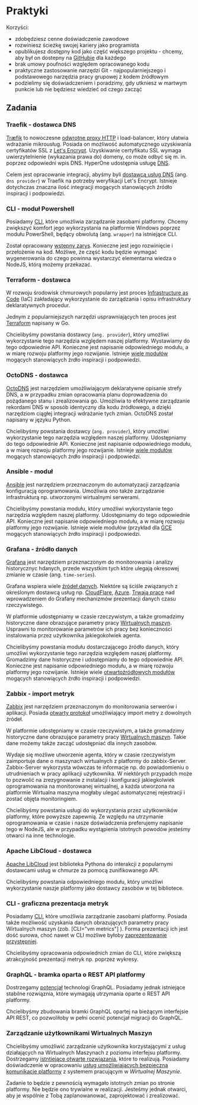 # Praktyki

Korzyści:

* zdobędziesz cenne doświadczenie zawodowe
* rozwiniesz ścieżkę swojej kariery jako programista
* opublikujesz dostępny kod jako część większego projektu - chcemy, aby był on dostepny na [GitHubie](http://github.com/) dla każdego
* brak umowy poufności względem opracowanego kodu
* praktyczne zastosowanie narzędzi Git - najpopularniejszego i podstawowego narzędzia pracy grupowej z kodem źródłowym
* podzielimy się doświadczeniem i poradzimy, gdy utkniesz w martwym punkcie lub nie będziesz wiedzieć od czego zacząć

## Zadania

### Traefik - dostawca DNS <Badge text="Go"/>

[Træfik](https://docs.traefik.io/) to nowoczesne [odwrotne proxy HTTP](https://en.wikipedia.org/wiki/Reverse_proxy) i load-balancer, który ułatwia wdrażanie mikrousług. Posiada on możliwość automatycznego uzyskiwania certyfikatów SSL z [Let's Encrypt](https://letsencrypt.org/). Uzyskiwanie certyfikatu SSL wymaga uwierzytelnienie (wykazania prawa do) domeny, co może odbyć się m. in. poprzez odpowiedni wpis DNS. HyperOne udostępnia usługę [DNS](/resource/networking/dns.md).

Celem jest opracowanie integracji, abyśmy byli [dostawcą  usług DNS](https://docs.traefik.io/configuration/acme/#provider) (ang. ```dns provider```) w Traefik na potrzeby weryfikacji Let's Encrypt. Istnieje dotychczas znaczna ilość integracji mogących stanowiących źródło inspiracji i podpowiedzi.

### CLI - moduł Powershell <Badge text="Powershell"/>  <Badge text="NodeJS"/>

Posiadamy [CLI](/h1-cli/), które umożliwia zarządzanie zasobami platformy. Chcemy zwiększyć komfort jego wykorzystania na platformie Windows poprzez modułu PowerShell, będący obwolutą (ang. ```wrapper```) na istniejące CLI.

Został opracowany [wstępny zarys](https://github.com/hyperonecom/h1-cli/issues/73). Konieczne jest jego rozwinięcie i przełożenie na kod. Możliwe, że część kodu będzie wymagać wygenerowania do czego powinna wystarczyć elementarna wiedza o NodeJS, którą możemy przekazać.

### Terraform - dostawca <Badge text="Go"/>

W rozwoju środowisk chmurowych popularny jest proces [Infrastructure as Code](https://en.wikipedia.org/wiki/Infrastructure_as_Code) (IaC) zakładający wykorzystanie do zarządzania i opisu infrastruktury deklaratywnych procedur.

Jednym z popularniejszych narzędzi usprawniających ten proces jest [Terraform](https://www.terraform.io/intro/index.html) napisany w Go. 

Chcielibyśmy powstania dostawcy (```ang. provider```), który umożliwi wykorzystanie tego narzędzia względem naszej platformy. Wystawiamy do tego odpowiednie API. Konieczne jest napisanie odpowiedniego modułu, a w miarę rozwoju platformy jego rozwijanie. Istnieje [wiele modułów](https://github.com/terraform-providers) mogących stanowiących źrdło inspiracji i podpowiedzi.

### OctoDNS - dostawca <Badge text="Python"/>

[OctoDNS](https://github.com/github/octodns) jest narzędziem umożliwiającym deklaratywne opisanie strefy DNS, a w przypadku zmian opracowania planu doprowadzenia do pożądanego stanu i zrealizowania go. Umożliwia to efektywne zarządzanie rekordami DNS w sposób identyczny dla kodu źródłowego, a dzięki narzędziom ciągłej integracji wdrażanie tych zmian. OctoDNS został napisany w języku Python.

Chcielibyśmy powstania dostawcy (```ang. provider```), który umożliwi wykorzystanie tego narzędzia względem naszej platformy. Udostępniamy do tego odpowiednie API. Konieczne jest napisanie odpowiedniego modułu, a w miarę rozwoju platformy jego rozwijanie. Istnieje [wiele modułów](https://github.com/github/octodns/tree/master/octodns/provider) mogących stanowiących źrdło inspiracji i podpowiedzi.

### Ansible - moduł  <Badge text="Python"/>

[Ansible](http://www.ansible.com/) jest narzędziem przeznaczonym do automatyzacji zarządzania konfiguracją oprogramowania. Umożliwia ono także zarządzanie infrastrukturą np. utworzonymi wirtualnymi serwerami. 

Chcielibyśmy powstania modułu, który umożliwi wykorzystanie tego narzędzia względem naszej platformy. Udostępniamy do tego odpowiednie API. Konieczne jest napisanie odpowiedniego modułu, a w miarę rozwoju platformy jego rozwijanie. Istnieje wiele modułów (przykład dla [GCE](https://docs.ansible.com/ansible/latest/modules/gce_module.html) mogących stanowiących źrdło inspiracji i podpowiedzi.

### Grafana - źródło danych <Badge text="JavaScript"/>

[Grafana](https://grafana.com/) jest narzędziem przeznaczonym do monitorowania i analizy historycznyc hdanych, przede wszystkim tych które ulegają okresowej zmianie w czasie (ang. ```time-series```).

Grafana wspiera wiele [źródeł danych](http://docs.grafana.org/features/datasources/). Niektóre są ściśle związanych z określonym dostawcą usług np. [CloudFlare](https://support.cloudflare.com/hc/en-us/articles/115002722267-Install-the-Cloudflare-Grafana-Plugin), [Azure](https://grafana.com/plugins/grafana-azure-monitor-datasource). [Trwają prace](https://github.com/grafana/grafana/issues/4355) nad wprowadzeniem do Grafany mechanizmów prezentacji danych czasu rzeczywistego.

W platformie udostępniamy w czasie rzeczywistym, a także gromadzimy historyczne dane obrazujące parametry pracy [Wirtualnych maszyn](/resource/compute/virtual-machine.md). Usprawni to monitorowanie parametrów ich pracy bez konieczności instalowania przez użytkownika jakiegokolwiek agenta. 

Chcielibyśmy powstania modułu dostarczającego źródło danych, który umożliwi wykorzystanie tego narzędzia względem naszej platformy. Gromadzimy dane historyczne i udostępniamy do tego odpowiednie API. Konieczne jest napisanie odpowiedniego modułu, a w miarę rozwoju platformy jego rozwijanie. Istnieje wiele [otwartoźródłowych modułów](https://grafana.com/plugins?type=datasource) mogących stanowiących źrdło inspiracji i podpowiedzi.

### Zabbix - import metryk <Badge text="JavaScript"/>

[Zabbix](https://www.zabbix.com/) jest narzędziem przeznaczonym do monitorowania serwerów i aplikacji. Posiada [otwarty protokoł](https://www.zabbix.com/documentation/3.4/manual/appendix/protocols) umożliwiający import metry z dowolnych źródeł.

W platformie udostępniamy w czasie rzeczywistym, a także gromadzimy historyczne dane obrazujące parametry pracy [Wirtualnych maszyn](/resource/compute/virtual-machine.md). Takie dane możemy także zacząć udostępniać dla innych zasobów.

Wydaje się możliwe utworzenie agenta, który w czasie rzeczywistym zaimportuje dane o maszynach wirtualnych z platformy do zabbix-Server. Zabbix-Server wykorzysta wówczas te informacje np. do powiadomieniu o utrudnieniach w pracy aplikacji użytkownika. W niektórych przypadch może to pozwolić na zrezygnowanie z instalacji i konfiguracji jakiegkolwiek oprogramowania na monitorowanej wirtualnej, a każda utworzona na platformie Wirtualna maszyna mogłaby ulegać automatycznej rejestracji i zostać objęta monitoringiem.

Chcielibyśmy powstania usługi do wykorzystania przez użytkowników platformy, które powyższe zapewnią. Ze względu na utrzymanie oprogramowania w czasie i nasze doświadczenia preferujemy napisanie tego w NodeJS, ale w przypadku wystąpienia istotnych powodów jesteśmy otwarci na inne technologie.

### Apache LibCloud - dostawca <Badge text="Python"/>

[Apache LibCloud](https://libcloud.apache.org) jest biblioteka Pythona do interakcji z popularnymi dostawcami usług w chmurze za pomocą zunifikowanego API. 

Chcielibyśmy powstania odpowiedniego modułu, który umożliwi wykorzystanie naszje platformy jako dostawcy zasobów w tej bibliotece.

### CLI - graficzna prezentacja metryk <Badge text="JavaScript"/>

Posiadamy [CLI](/h1-cli/), które umożliwia zarządzanie zasobami platformy. Posiada także możliwość uzyskania danych obrazujących parametry pracy Wirtualnych maszyn (zob. [CLI="vm metrics"] ). Forma prezentacji ich jest dość surowa, choć nawet w CLI możliwe byłoby [zaprezentowanie przystępniej](https://github.com/hyperonecom/h1-cli/issues/158).

Chcielibyśmy opracowania odpowiednich zmian do CLI, które zwiększą atrakcyjność prezentacji metryk np. poprzez wykresy.

### GraphQL - bramka oparta o REST API platformy <Badge text="JavaScript"/>

Dostrzegamy [potencjał](https://stackshare.io/posts/companies-using-graphql-in-production-2018) technologi GraphQL. Posiadamy jednak istniejące stabilne rozwiąznia, które wymagają utrzymania oparte o REST API platformy.

Chcielibyśmy zbudowania bramki GraphQL opartej na bieżącym interfejsie API REST, co pozwoliłoby w pełni ocenić potencjał migracji do GraphQL.

### Zarządzanie użytkownikami Wirtualnych Maszyn <Badge text="JavaScript"/> <Badge text="C++"/> <Badge text="C#"/> <Badge text="Python"/>

Chcielibyśmy umożliwić zarządzanie użytkownika korzystającymi z usług działających na Wirtualnych Maszynach z poziomu interfejsu platformy. Dostrzegamy [istntiejące otwarte rozwiązania](https://github.com/GoogleCloudPlatform/compute-image-packages), które to realizują. Posiadamy doświadczenie w opracowaniu [usług umożliwiających bezpieczną komunikacje platformy](https://docs.microsoft.com/en-us/virtualization/hyper-v-on-windows/user-guide/make-integration-service) z systemem pracującym w *Wirtualnej Maszynie*. 

Zadanie to będzie z pewnością wymagało istotnych zmian po stronie platformy.  Nie będzie ono trywialne w realizacji. Jesteśmy jednak otwarci, aby je wspólnie z Tobą zaplanowanować, zaprojektować i zrealizować.

